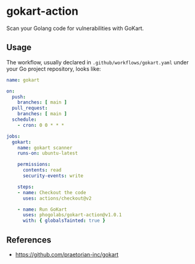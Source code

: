 # gokart-action

Scan your Golang code for vulnerabilities with GoKart.

## Usage

The workflow, usually declared in `.github/workflows/gokart.yaml` under your Go project repository, looks like:

```yaml
name: gokart

on:
  push:
    branches: [ main ]
  pull_request:
    branches: [ main ]
  schedule:
    - cron: 0 0 * * *

jobs:
  gokart:
    name: gokart scanner
    runs-on: ubuntu-latest

    permissions:
      contents: read
      security-events: write

    steps:
    - name: Checkout the code
      uses: actions/checkout@v2

    - name: Run GoKart
      uses: phogolabs/gokart-action@v1.0.1
      with: { globalsTainted: true }
```

## References

- https://github.com/praetorian-inc/gokart
